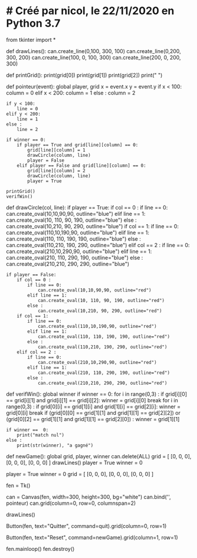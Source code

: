 # # Créé par nicol, le 22/11/2020 en Python 3.7

from tkinter import *

def drawLines():
    can.create_line(0,100, 300, 100)
    can.create_line(0,200, 300, 200)
    can.create_line(100, 0, 100, 300)
    can.create_line(200, 0, 200, 300)

def printGrid():
    print(grid[0])
    print(grid[1])
    print(grid[2])
    print(" ")

def pointeur(event):
    global player, grid
    x = event.x
    y = event.y
    if x < 100:
        column = 0
    elif x < 200:
        column = 1
    else :
        column = 2

    if y < 100:
        line = 0
    elif y < 200:
        line = 1
    else :
        line = 2

    if winner == 0:
        if player == True and grid[line][column] == 0:
            grid[line][column] = 1
            drawCircle(column, line)
            player = False
        elif player == False and grid[line][column] == 0:
            grid[line][column] = 2
            drawCircle(column, line)
            player = True

    printGrid()
    verifWin()

def drawCircle(col, line):
    if player == True:
        if col == 0 :
            if line == 0:
                can.create_oval(10,10,90,90, outline="blue")
            elif line == 1:
                can.create_oval(10, 110, 90, 190, outline="blue")
            else :
                can.create_oval(10,210, 90, 290, outline="blue")
        if col == 1:
            if line == 0:
                can.create_oval(110,10,190,90, outline="blue")
            elif line == 1:
                can.create_oval(110, 110, 190, 190, outline="blue")
            else :
                can.create_oval(110,210, 190, 290, outline="blue")
        elif col == 2 :
            if line == 0:
                can.create_oval(210,10,290,90, outline="blue")
            elif line == 1:
                can.create_oval(210, 110, 290, 190, outline="blue")
            else :
                can.create_oval(210,210, 290, 290, outline="blue")

    if player == False:
        if col == 0 :
            if line == 0:
                can.create_oval(10,10,90,90, outline="red")
            elif line == 1:
                can.create_oval(10, 110, 90, 190, outline="red")
            else :
                can.create_oval(10,210, 90, 290, outline="red")
        if col == 1:
            if line == 0:
                can.create_oval(110,10,190,90, outline="red")
            elif line == 1:
                can.create_oval(110, 110, 190, 190, outline="red")
            else :
                can.create_oval(110,210, 190, 290, outline="red")
        elif col == 2 :
            if line == 0:
                can.create_oval(210,10,290,90, outline="red")
            elif line == 1:
                can.create_oval(210, 110, 290, 190, outline="red")
            else :
                can.create_oval(210,210, 290, 290, outline="red")

def verifWin():
    global winner
    if winner == 0:
        for i in range(0,3) :
            if grid[i][0] == grid[i][1] and grid[i][1] == grid[i][2]:
                winner = grid[i][0]
                break
        for i in range(0,3) :
            if grid[0][i] == grid[1][i] and grid[1][i] == grid[2][i]:
                winner = grid[0][i]
                break
        if (grid[0][0] == grid[1][1] and grid[1][1] == grid[2][2]) or (grid[0][2] == grid[1][1] and grid[1][1] == grid[2][0]) :
            winner = grid[1][1]

    if winner ==  0:
        print("match nul")
    else :
        print(str(winner), "a gagné")


def newGame():
    global grid, player, winner
    can.delete(ALL)
    grid = [
        [0, 0, 0],
        [0, 0, 0],
        [0, 0, 0]
    ]
    drawLines()
    player = True
    winner = 0


player = True
winner = 0
grid = [
    [0, 0, 0],
    [0, 0, 0],
    [0, 0, 0]
]

fen = Tk()

can = Canvas(fen, width=300, height=300, bg="white")
can.bind('<Button-1>', pointeur)
can.grid(column=0, row=0, columnspan=2)

drawLines()

Button(fen, text="Quitter", command=quit).grid(column=0, row=1)

Button(fen, text="Reset", command=newGame).grid(column=1, row=1)


fen.mainloop()
fen.destroy()
